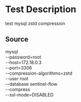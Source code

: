 # Test Description

test mysql zstd compression

## Source
 mysql \
--password=root \
--host=172.18.0.3 \
--port=3306 \
 --compression-algorithms=zstd  \
 --user root \
 --database sentinel-flow \
 --compress \
 --ssl-mode=DISABLED
